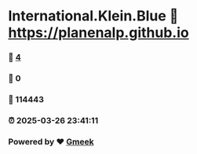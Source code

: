 # International.Klein.Blue :link: https://planenalp.github.io 
### :page_facing_up: [4](https://planenalp.github.io/tag.html) 
### :speech_balloon: 0 
### :hibiscus: 114443 
### :alarm_clock: 2025-03-26 23:41:11 
### Powered by :heart: [Gmeek](https://github.com/Meekdai/Gmeek)
